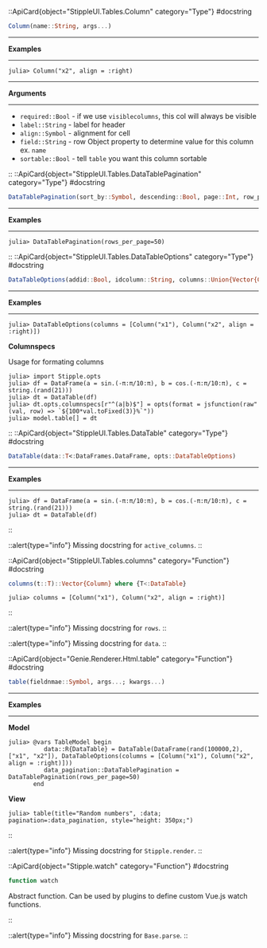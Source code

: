 

::ApiCard{object="StippleUI.Tables.Column" category="Type"}
#docstring


```julia
Column(name::String, args...)
```

---

**Examples**

---

```julia-repl
julia> Column("x2", align = :right)
```

---

**Arguments**

---

  * `required::Bool` - if we use `visiblecolumns`, this col will always be visible
  * `label::String` - label for header
  * `align::Symbol` - alignment for cell
  * `field::String` - row Object property to determine value for this column ex. `name`
  * `sortable::Bool` - tell `table` you want this column sortable

::
::ApiCard{object="StippleUI.Tables.DataTablePagination" category="Type"}
#docstring


```julia
DataTablePagination(sort_by::Symbol, descending::Bool, page::Int, row_per_page::Int)
```

---

**Examples**

---

```julia-repl
julia> DataTablePagination(rows_per_page=50)
```

::
::ApiCard{object="StippleUI.Tables.DataTableOptions" category="Type"}
#docstring


```julia
DataTableOptions(addid::Bool, idcolumn::String, columns::Union{Vector{Column},Nothing}, columnspecs::Dict{Union{String, Regex}, Dict{Symbol, Any}})
```

---

**Examples**

---

```julia-repl
julia> DataTableOptions(columns = [Column("x1"), Column("x2", align = :right)])
```

**Columnspecs**

Usage for formating columns

```julia-repl
julia> import Stipple.opts
julia> df = DataFrame(a = sin.(-π:π/10:π), b = cos.(-π:π/10:π), c = string.(rand(21)))
julia> dt = DataTable(df)
julia> dt.opts.columnspecs[r"^(a|b)$"] = opts(format = jsfunction(raw"(val, row) => `${100*val.toFixed(3)}%`"))
julia> model.table[] = dt
```

::
::ApiCard{object="StippleUI.Tables.DataTable" category="Type"}
#docstring


```julia
DataTable(data::T<:DataFrames.DataFrame, opts::DataTableOptions)
```

---

**Examples**

---

```julia-repl
julia> df = DataFrame(a = sin.(-π:π/10:π), b = cos.(-π:π/10:π), c = string.(rand(21)))
julia> dt = DataTable(df)
```

::

::alert{type="info"}Missing docstring for `active_columns`. ::


::ApiCard{object="StippleUI.Tables.columns" category="Function"}
#docstring


```julia
columns(t::T)::Vector{Column} where {T<:DataTable}
```

```julia-repl
julia> columns = [Column("x1"), Column("x2", align = :right)]
```

::

::alert{type="info"}Missing docstring for `rows`. ::



::alert{type="info"}Missing docstring for `data`. ::


::ApiCard{object="Genie.Renderer.Html.table" category="Function"}
#docstring


```julia
table(fieldnmae::Symbol, args...; kwargs...)
```

---

**Examples**

---

**Model**

```julia-repl
julia> @vars TableModel begin
          data::R{DataTable} = DataTable(DataFrame(rand(100000,2), ["x1", "x2"]), DataTableOptions(columns = [Column("x1"), Column("x2", align = :right)]))
          data_pagination::DataTablePagination = DataTablePagination(rows_per_page=50)
       end
```

**View**

```julia-repl
julia> table(title="Random numbers", :data; pagination=:data_pagination, style="height: 350px;")
```

::

::alert{type="info"}Missing docstring for `Stipple.render`. ::


::ApiCard{object="Stipple.watch" category="Function"}
#docstring


```julia
function watch
```

Abstract function. Can be used by plugins to define custom Vue.js watch functions.

::

::alert{type="info"}Missing docstring for `Base.parse`. ::



